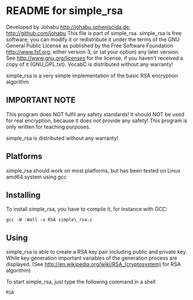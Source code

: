 README for simple\_rsa
======================
Developed by Johabu <http://johabu.spheniscida.de>; <http://github.com/johabu>
This file is part of simple\_rsa.
simple\_rsa is free software; you can modify it or redistribute it 
under the terms of the GNU General Public License as published by
the Free Software Foundation <http://www.fsf.org>, either version 3,
or (at your option) any later version.
See <http://www.gnu.org/licenses> for the license, if you haven't received a copy of it (GNU\_GPL.txt).
VocabC is distributed without any warranty!

simple\_rsa is a very simple implementation of the basic RSA encryption algorithm

IMPORTANT NOTE
---------------
This program does NOT fulfil any safety standards! It should NOT be used for real
encryption, because it does not provide any safety! This program is only written 
for teaching purposes.

simple\_rsa is distributed without any warranty!

Platforms
----------
simple\_rsa should work on most platforms, but has been tested on Linux amd64 system using gcc

Installing
-----------
To install simple\_rsa, you have to compile it, for instance with GCC:

	gcc -W -Wall -o RSA simple\_rsa.c

Using
------
simple\_rsa is able to create a RSA key pair including public and private key.
While key generation important variables of the generation process are displayed.
(See <http://en.wikipedia.org/wiki/RSA_(cryptosystem)> for RSA algorithm)

To start simple\_rsa, just type the following command in a shell

	RSA
